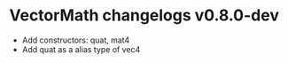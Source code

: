 # VectorMath changelogs v0.8.0-dev
- Add constructors: quat, mat4
- Add quat as a alias type of vec4